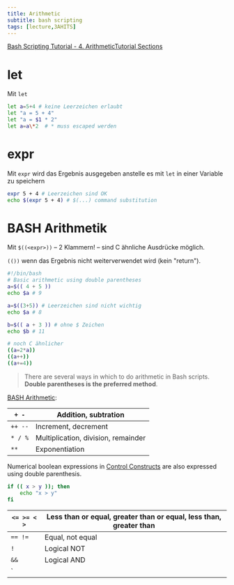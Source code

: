```yaml
---
title: Arithmetic
subtitle: bash scripting
tags: [lecture,3AHITS]
---
```




[Bash Scripting Tutorial - 4. ArithmeticTutorial Sections ](https://ryanstutorials.net/bash-scripting-tutorial/bash-arithmetic.php)

# let

Mit `let`

```sh
let a=5+4 # keine Leerzeichen erlaubt
let "a = 5 + 4"
let "a = $1 * 2"
let a=a\*2  # * muss escaped werden
```

# expr

Mit  `expr`  wird das Ergebnis ausgegeben anstelle es mit `let` in einer Variable zu speichern

```sh
expr 5 + 4 # Leerzeichen sind OK
echo $(expr 5 + 4) # $(...) command substitution
```



# BASH Arithmetik

Mit `$((<expr>))` – 2 Klammern! – sind C ähnliche Ausdrücke möglich. 

`(())` wenn das Ergebnis nicht weiterverwendet wird (kein "return").

```bash
#!/bin/bash
# Basic arithmetic using double parentheses
a=$(( 4 + 5 ))
echo $a # 9

a=$((3+5)) # Leerzeichen sind nicht wichtig
echo $a # 8

b=$(( a + 3 )) # ohne $ Zeichen
echo $b # 11

# noch C ähnlicher
((a=2*a)) 
((a++))
((a+=4))

```

> There are several ways in which to do arithmetic in Bash scripts. **Double parentheses is the preferred method**.

[BASH Arithmetic](http://faculty.salina.k-state.edu/tim/unix_sg/bash/math.html#bash-arithmetic):

| `+ -`   | Addition, subtration                |
| ------- | ----------------------------------- |
| `++ --` | Increment, decrement                |
| `* / %` | Multiplication, division, remainder |
| `**`    | Exponentiation                      |

Numerical boolean expressions in [Control Constructs](http://faculty.salina.k-state.edu/tim/unix_sg/bash/control.html#control) are also expressed using double parenthesis.

```sh
if (( x > y )); then
    echo "x > y"
fi
```

| `<= >= < >` | Less than or equal, greater than or equal, less than, greater than |
| ----------- | ------------------------------------------------------------ |
| `== !=`     | Equal, not equal                                             |
| `!`         | Logical NOT                                                  |
| `&&`        | Logical AND                                                  |
| `||`        | Logical OR                                                   |



